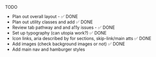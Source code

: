 TODO

- Plan out overall layout - ✅ DONE
- Plan out utility classes and add ✅ DONE
- Review tab pathway and and a11y issues - ✅ DONE
- Set up typography (can utopia work?) ✅ DONE
- Icon links, aria described by for sections, skip-link/main atts ✅ DONE
- Add images (check background images or not) ✅ DONE
- Add main nav and hamburger styles
